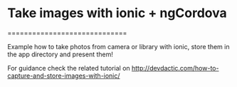 # Take images with ionic + ngCordova
=============================

Example how to take photos from camera or library with ionic, store them in the app directory and present them!

For guidance check the related tutorial on http://devdactic.com/how-to-capture-and-store-images-with-ionic/
